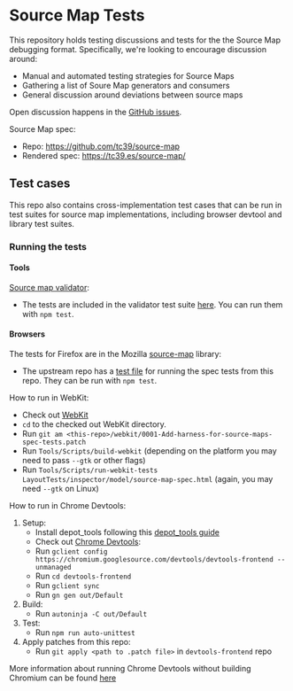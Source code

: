# Source Map Tests

This repository holds testing discussions and tests for the the Source Map debugging format. Specifically, we're looking to encourage discussion around:

- Manual and automated testing strategies for Source Maps
- Gathering a list of Soure Map generators and consumers
- General discussion around deviations between source maps

Open discussion happens in the [GitHub issues](https://github.com/source-map/source-map-tests/issues).

Source Map spec:
  * Repo: https://github.com/tc39/source-map
  * Rendered spec: https://tc39.es/source-map/

## Test cases

This repo also contains cross-implementation test cases that can be run in test
suites for source map implementations, including browser devtool and library test
suites.

### Running the tests

#### Tools

[Source map validator](https://github.com/jkup/source-map-validator):
  * The tests are included in the validator test suite [here](https://github.com/jkup/source-map-validator/blob/main/src/spec-tests.test.ts). You can run them with `npm test`.

#### Browsers

The tests for Firefox are in the Mozilla [source-map](https://github.com/mozilla/source-map) library:
  * The upstream repo has a [test file](https://github.com/mozilla/source-map/blob/master/test/test-spec-tests.js) for running the spec tests from this repo. They can be run with `npm test`.

How to run in WebKit:
  * Check out [WebKit](https://github.com/WebKit/WebKit/)
  * `cd` to the checked out WebKit directory.
  * Run `git am <this-repo>/webkit/0001-Add-harness-for-source-maps-spec-tests.patch`
  * Run `Tools/Scripts/build-webkit` (depending on the platform you may need to pass `--gtk` or other flags)
  * Run `Tools/Scripts/run-webkit-tests LayoutTests/inspector/model/source-map-spec.html` (again, you may need `--gtk` on Linux)

How to run in Chrome Devtools:
1. Setup:
    * Install depot_tools following this [depot_tools guide](https://commondatastorage.googleapis.com/chrome-infra-docs/flat/depot_tools/docs/html/depot_tools_tutorial.html#_setting_up)
    * Check out [Chrome Devtools](https://chromium.googlesource.com/devtools/devtools-frontend):
    * Run `gclient config https://chromium.googlesource.com/devtools/devtools-frontend --unmanaged`
    * Run `cd devtools-frontend`
    * Run `gclient sync`
    * Run `gn gen out/Default`
2. Build:
    * Run `autoninja -C out/Default`
3. Test:
    * Run `npm run auto-unittest`
4. Apply patches from this repo:
    * Run `git apply <path to .patch file>` in `devtools-frontend` repo

More information about running Chrome Devtools without building Chromium can be found [here](https://chromium.googlesource.com/devtools/devtools-frontend/+/refs/heads/chromium/3965/README.md)
